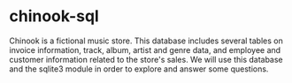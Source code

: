 # chinook-sql
Chinook is a fictional music store. This database includes several tables on invoice information, track, album, artist and genre data, and employee and customer information related to the store's sales. We will use this database and the sqlite3 module in order to explore and answer some questions.
